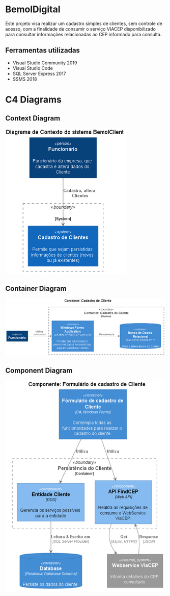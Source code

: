 # BemolDigital

Este projeto visa realizar um cadastro simples de clientes, sem controle de acesso, com a finalidade de consumir o serviço  VIACEP disponibilizado para consultar informações relacionadas ao CEP informado para consulta.

## Ferramentas utilizadas

- Visual Studio Community 2019
- Visual Studio Code
- SQL Server Express 2017
- SSMS 2018


# C4 Diagrams


## Context Diagram

![context diagram](https://github.com/DuarteAmorim/BemolDigital/blob/master/BemolClient/DiagramasC4/imagens/Context_Diagram_C4_BemolDigital.png)

## Container Diagram

![container diagram](https://github.com/DuarteAmorim/BemolDigital/blob/master/BemolClient/DiagramasC4/imagens/Container_Diagram_C4_BemolDigital.png)

## Component Diagram

![component diagram](https://github.com/DuarteAmorim/BemolDigital/blob/master/BemolClient/DiagramasC4/imagens/Component_Diagram_C4_BemolDigital.png)
